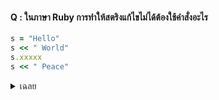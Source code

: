 #### Q : ในภาษา Ruby การทำให้สตริงแก้ไขไม่ได้ต้องใช้คำสั่งอะไร
```ruby
s = "Hello"
s << " World"
s.xxxxx
s << " Peace"
```
<details>
<summary> เฉลย </summary>
  
## Output
```ruby
  freeze
```
  #### เพราะ
</details>
